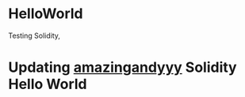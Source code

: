 # HelloWorld
Testing Solidity, 
# Updating [amazingandyyy](https://medium.com/etherereum-salon/hello-ethereum-solan-contract-4643118a6119) Solidity Hello World

